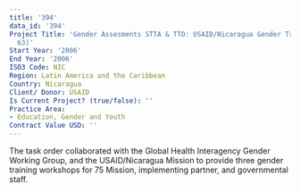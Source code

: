 ```yaml
---
title: '394'
data_id: '394'
Project Title: 'Gender Assesments STTA & TTO: USAID/Nicaragua Gender Training (TDY
  63)'
Start Year: '2006'
End Year: '2006'
ISO3 Code: NIC
Region: Latin America and the Caribbean
Country: Nicaragua
Client/ Donor: USAID
Is Current Project? (true/false): ''
Practice Area:
- Education, Gender and Youth
Contract Value USD: ''
---
```


The task order collaborated with the Global Health Interagency Gender Working Group, and the USAID/Nicaragua Mission to provide three gender training workshops for 75 Mission, implementing partner, and governmental staff.